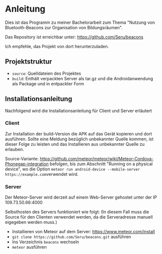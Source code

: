 # Anleitung
Dies ist das Programm zu meiner Bachelorarbeit zum Thema "Nutzung von Bluetooth-Beacons zur Organisation von Bildungsräumen".

Das Repository ist erreichbar unter: https://github.com/Seru/beacons

Ich empfehle, das Projekt von dort herunterzuladen.

## Projektstruktur
- `source`: Quelldateien des Projektes
- `build`: Enthält verpackten Server als tar.gz und die Androidanwendung als Package und in entpackter Form

## Installationsanleitung
Nachfolgend wird die Installationsanleitung für Client und Server erläutert

### Client
Zur Installation der build-Version die APK auf das Gerät kopieren und dort ausführen.
Sollte eine Meldung bezüglich unbekannter Quelle kommen, ist dieser Folge zu leisten und das Installieren aus unbekannter Quelle zu erlauben.

Source-Variante: https://github.com/meteor/meteor/wiki/Meteor-Cordova-Phonegap-integration befolgen, bis zum Abschnitt "Running on a physical device", wo die Option `meteor run android-device --mobile-server https://example.com`verwendet wird.

### Server
Der Meteor-Server wird derzeit auf einem Web-Server gehostet unter der IP 109.73.50.66:4000

Selbsthosten des Servers funktioniert wie folgt:
(In diesem Fall muss die Source für den Clienten verwendet werden, da die Serveradresse manuell eigegeben werden muss.)
- Installieren von Meteor auf dem Server: https://www.meteor.com/install
- `git clone https://github.com/Seru/beacons.git` ausführen
- Ins Verzeichnis `beacons` wechseln
- `meteor` ausführen
